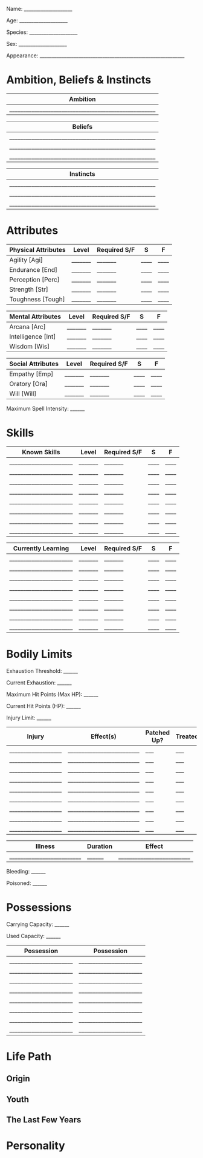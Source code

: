 Name: ____________________

Age: ____________________

Species: ____________________

Sex: ____________________

Appearance: ____________________________________________________________

# Ambition, Beliefs & Instincts
| Ambition              |
| --------------------- |
|_____________________________________________________|

| Beliefs               |
| --------------------- |
|_____________________________________________________|
|_____________________________________________________|
|_____________________________________________________|

| Instincts             |
| --------------------- |
|_____________________________________________________|
|_____________________________________________________|
|_____________________________________________________|

# Attributes

| Physical Attributes   | Level | Required S/F | S | F |
| --------------------- | ----- | ----- | -- | -- |
| Agility [Agi]         |_______|_______|____|____|
| Endurance [End]       |_______|_______|____|____|
| Perception [Perc]     |_______|_______|____|____|
| Strength [Str]        |_______|_______|____|____|
| Toughness [Tough]     |_______|_______|____|____|

| Mental Attributes     | Level | Required S/F | S | F |
| --------------------- | ----- | ----- | -- | -- |
| Arcana [Arc]          |_______|_______|____|____|
| Intelligence [Int]    |_______|_______|____|____|
| Wisdom [Wis]          |_______|_______|____|____|

| Social Attributes     | Level | Required S/F | S | F |
| --------------------- | ----- | ----- | -- | -- |
| Empathy [Emp]         |_______|_______|____|____|
| Oratory [Ora]         |_______|_______|____|____|
| Will [Will]           |_______|_______|____|____|

Maximum Spell Intensity: ______

# Skills
| Known Skills          | Level | Required S/F | S | F |
| --------------------- | ----- | ----- | -- | -- |
|_______________________|_______|_______|____|____|
|_______________________|_______|_______|____|____|
|_______________________|_______|_______|____|____|
|_______________________|_______|_______|____|____|
|_______________________|_______|_______|____|____|
|_______________________|_______|_______|____|____|
|_______________________|_______|_______|____|____|
|_______________________|_______|_______|____|____|

| Currently Learning    | Level | Required S/F | S | F |
| --------------------- | ----- | ----- | -- | -- |
|_______________________|_______|_______|____|____|
|_______________________|_______|_______|____|____|
|_______________________|_______|_______|____|____|
|_______________________|_______|_______|____|____|
|_______________________|_______|_______|____|____|
|_______________________|_______|_______|____|____|
|_______________________|_______|_______|____|____|
|_______________________|_______|_______|____|____|

# Bodily Limits
Exhaustion Threshold: ______

Current Exhaustion: ______

Maximum Hit Points (Max HP): ______

Current Hit Points (HP): ______

Injury Limit: ______

| Injury            | Effect(s)                | Patched Up? | Treated? | Recovery Time |
| ------------------| ------------------------ | -- | -- | -- |
|___________________|__________________________|___|___|_____|
|___________________|__________________________|___|___|_____|
|___________________|__________________________|___|___|_____|
|___________________|__________________________|___|___|_____|
|___________________|__________________________|___|___|_____|
|___________________|__________________________|___|___|_____|
|___________________|__________________________|___|___|_____|
|___________________|__________________________|___|___|_____|
|___________________|__________________________|___|___|_____|

| Illness      | Duration      | Effect      |
| ------------ | ------------- | ----------- |
|__________________________|______|__________________________|

Bleeding: ______

Poisoned: ______

# Possessions
Carrying Capacity: ______

Used Capacity: ______

| Possession            | Possession            |
| --------------------- | --------------------- |
|_______________________|_______________________|
|_______________________|_______________________|
|_______________________|_______________________|
|_______________________|_______________________|
|_______________________|_______________________|
|_______________________|_______________________|
|_______________________|_______________________|
|_______________________|_______________________|

# Life Path
## Origin


## Youth


## The Last Few Years


# Personality

